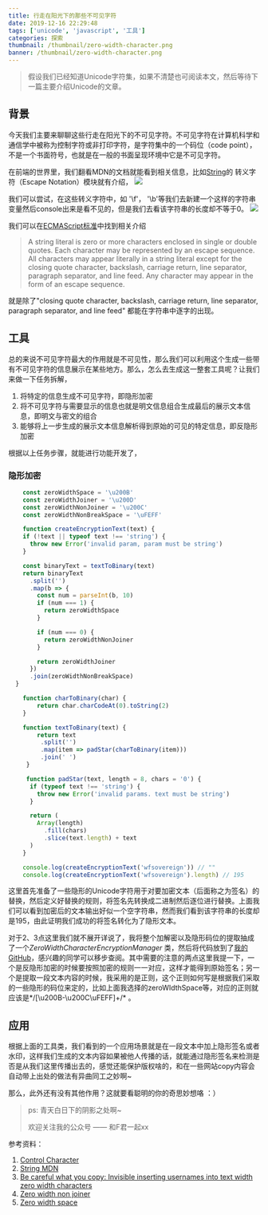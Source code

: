 ```yaml
---
title: 行走在阳光下的那些不可见字符
date: 2019-12-16 22:29:48
tags: ['unicode', 'javascript', '工具']
categories: 探索
thumbnail: /thumbnail/zero-width-character.png
banner: /thumbnail/zero-width-character.png
---
```




> 假设我们已经知道Unicode字符集，如果不清楚也可阅读本文，然后等待下一篇主要介绍Unicode的文章。



## 背景

今天我们主要来聊聊这些行走在阳光下的不可见字符。不可见字符在计算机科学和通信学中被称为控制字符或非打印字符，是字符集中的一个码位（code point），不是一个书面符号，也就是在一般的书面呈现环境中它是不可见字符。
<!-- more -->

在前端的世界里，我们翻看MDN的文档就能看到相关信息，比如[String](https://developer.mozilla.org/en-US/docs/Web/JavaScript/Reference/Global_Objects/String)的 转义字符（Escape Notation）模块就有介绍，
![](/images/zero-width-character-mdn-string.png)

我们可以尝试，在这些转义字符中，如 '\f'， '\b'等我们去新建一个这样的字符串变量然后console出来是看不见的，但是我们去看该字符串的长度却不等于0。
![](/images/zero-width-character-console.png)

我们可以在[ECMAScript标准](https://www.ecma-international.org/ecma-262/5.1/#sec-7.8.4)中找到相关介绍

> A string literal is zero or more characters enclosed in single or double quotes. Each character may be represented by an escape sequence. All characters may appear literally in a string literal except for the closing quote character, backslash, carriage return, line separator, paragraph separator, and line feed. Any character may appear in the form of an escape sequence.

就是除了"closing quote character, backslash, carriage return, line separator, paragraph separator, and line feed" 都能在字符串中逐字的出现。


## 工具

总的来说不可见字符最大的作用就是不可见性，那么我们可以利用这个生成一些带有不可见字符的信息展示在某些地方。那么，怎么去生成这一整套工具呢？让我们来做一下任务拆解，

1. 将特定的信息生成不可见字符，即隐形加密
2. 将不可见字符与需要显示的信息也就是明文信息组合生成最后的展示文本信息，即明文与密文的组合
3. 能够将上一步生成的展示文本信息解析得到原始的可见的特定信息，即反隐形加密

根据以上任务步骤，就能进行功能开发了，

### 隐形加密


```javascript
    const zeroWidthSpace = '\u200B'
    const zeroWidthJoiner = '\u200D'
    const zeroWidthNonJoiner = '\u200C'
    const zeroWidthNonBreakSpace = '\uFEFF'

    function createEncryptionText(text) {
    if (!text || typeof text !== 'string') {
      throw new Error('invalid param, param must be string')
    }

    const binaryText = textToBinary(text)
    return binaryText
      .split('')
      .map(b => {
        const num = parseInt(b, 10)
        if (num === 1) {
          return zeroWidthSpace
        }

        if (num === 0) {
          return zeroWidthNonJoiner
        }

        return zeroWidthJoiner
      })
      .join(zeroWidthNonBreakSpace)
  }

    function charToBinary(char) {
        return char.charCodeAt(0).toString(2)
    }

    function textToBinary(text) {
        return text
         .split('')
         .map(item => padStar(charToBinary(item)))
         .join(' ')
     }

     function padStar(text, length = 8, chars = '0') {
      if (typeof text !== 'string') {
        throw new Error('invalid params. text must be string')
      }

      return (
        Array(length)
          .fill(chars)
          .slice(text.length) + text
      )
    }

    console.log(createEncryptionText('wfsovereign')) // ""
    console.log(createEncryptionText('wfsovereign').length) // 195

```

这里首先准备了一些隐形的Unicode字符用于对要加密文本（后面称之为签名）的替换，然后定义好替换的规则，将签名先转换成二进制然后逐位进行替换。上面我们可以看到加密后的文本输出好似一个空字符串，然而我们看到该字符串的长度却是195，由此证明我们成功的将签名转化为了隐形文本。

对于2、3点这里我们就不展开详说了，我将整个加解密以及隐形码位的提取抽成了一个*ZeroWidthCharacterEncryptionManager* 类，然后将代码放到了[我的GitHub](https://github.com/wfsovereign/some_tools)，感兴趣的同学可以移步查阅。其中需要的注意的两点这里我提一下，一个是反隐形加密的时候要按照加密的规则一一对应，这样才能得到原始签名；另一个是提取一段文本内容的时候，我采用的是正则，这个正则如何写是根据我们采取的一些隐形的码位来定的，比如上面我选择的zeroWIdthSpace等，对应的正则就应该是*/[\u200B-\u200C\uFEFF]+/* 。


## 应用

根据上面的工具类，我们看到的一个应用场景就是在一段文本中加上隐形签名或者水印，这样我们生成的文本内容如果被他人传播的话，就能通过隐形签名来检测是否是从我们这里传播出去的，感觉还能保护版权啥的，和在一些网站copy内容会自动带上出处的做法有异曲同工之妙啊~

那么，此外还有没有其他作用？这就要看聪明的你的奇思妙想咯 ：）




> ps: 青天白日下的阴影之处啊~
>
> 欢迎关注我的公众号 —— 和F君一起xx



参考资料：

1. [Control Character](https://en.wikipedia.org/wiki/Control_character)
2. [String MDN](https://developer.mozilla.org/en-US/docs/Web/JavaScript/Reference/Global_Objects/String)
3. [Be careful what you copy: Invisible inserting usernames into text width zero width characters](https://medium.com/@umpox/be-careful-what-you-copy-invisibly-inserting-usernames-into-text-with-zero-width-characters)
4. [Zero width non joiner](https://en.wikipedia.org/wiki/Zero-width_non-joiner)
5. [Zero width space](https://en.wikipedia.org/wiki/Zero-width_space)
